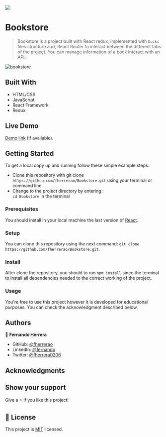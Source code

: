 ![](https://img.shields.io/badge/Microverse-blueviolet)

# Bookstore

> Bookstore is a project built with React redux, implemented with `Ducks` files structure and, React Router to interact between the different tabs of the project. You can manage information of a book interact with an API.

![bookstore](https://user-images.githubusercontent.com/91301423/155862896-0c6997f8-8fa2-4558-9604-6f1d8dd8296f.png)


## Built With

- HTML/CSS
- JavaScript
- React Framework
- Redux

## Live Demo

[Demo link](https://fherrerao.github.io/Math-magician/) (If available).



## Getting Started

To get a local copy up and running follow these simple example steps.

- Clone this repository with git clone `https://github.com/fherrerao/Bookstore.git` using your terminal or command line.
- Change to the project directory by entering : <br>
  `cd Bookstore` in the terminal

### Prerequisites

You should install in your local machine the last version of [React](https://en.reactjs.org/).

### Setup

You can clone this repository using the next command: `git clone https://github.com/fherrerao/Bookstore.git`.

### Install

After clone the repository, you should to run `npm install` since the terminal to install all dependencies needed to the correct working of the project.

### Usage

You're free to use this project however it is developed for educational purposes. You can check the acknowledgment described below.

## Authors

👤 **Fernando Herrera**

- GitHub: [@fherrerao](https://github.com/fherrerao)
- LinkedIn: [@fernando](https://www.linkedin.com/in/fernando-herrera-25a6361b2/)
- Twitter: [@fherrera0206](https://twitter.com/fherrera0206)

## Acknowledgments

## Show your support

Give a ⭐️ if you like this project!

## 📝 License

This project is [MIT](./MIT.md) licensed.
